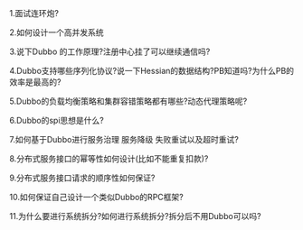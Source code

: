 1.面试连环炮?

2.如何设计一个高并发系统

3.说下Dubbo 的工作原理?注册中心挂了可以继续通信吗?

4.Dubbo支持哪些序列化协议?说一下Hessian的数据结构?PB知道吗?为什么PB的效率是最高的?

5.Dubbo的负载均衡策略和集群容错策略都有哪些?动态代理策略呢?

6.Dubbo的spi思想是什么?

7.如何基于Dubbo进行服务治理 服务降级 失败重试以及超时重试?

8.分布式服务接口的幂等性如何设计(比如不能重复扣款)?

9.分布式服务接口请求的顺序性如何保证?

10.如何保证自己设计一个类似Dubbo的RPC框架?

11.为什么要进行系统拆分?如何进行系统拆分?拆分后不用Dubbo可以吗?
